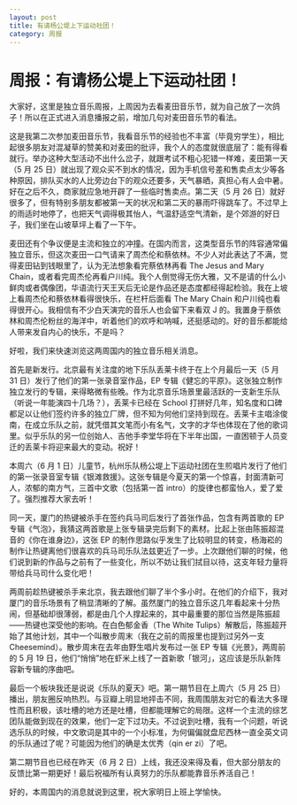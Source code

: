 ```yaml
---
layout: post
title: 有请杨公堤上下运动社团！
category: 周报
---
```


# 周报：有请杨公堤上下运动社团！

大家好，这里是独立音乐周报，上周因为去看麦田音乐节，就为自己放了一次鸽子！所以在正式进入消息播报之前，增加几句对麦田音乐节的看法。

这是我第二次参加麦田音乐节，我看音乐节的经验也不丰富（毕竟穷学生），相比起很多朋友对混凝草的赞美和对麦田的批评，我个人的态度就很底层了：能有得看就行。举办这种大型活动不出什么岔子，就跟考试不粗心犯错一样难，麦田第一天（5 月 25 日）就出现了观众买不到水的情况，因为手机信号差和售卖点太少等各种原因，排队买水的人比旁边台下的观众还要多，天气暴晒，真担心有人会中暑。好在之后不久，商家就应急地开辟了一些临时售卖点。第二天（5 月 26 日）就好很多了，但有特别多朋友都被第一天的状况和第二天的暴雨吓得跳车了。不过早上的雨适时地停了，也把天气调得极其怡人，气温舒适空气清新，是个郊游的好日子，我们坐在山坡草坪上看了一下午。

麦田还有个争议便是主流和独立的冲撞。在国内而言，这类型音乐节的阵容通常偏独立音乐，但这次麦田一口气请来了周杰伦和蔡依林。不少人对此表达了不满，觉得麦田钻到钱眼里了，认为无法想象看完蔡依林再看 The Jesus and Mary Chain，或者看完周杰伦再看户川纯。我个人倒觉得无伤大雅，又不是请的什么小鲜肉或者偶像团，华语流行天王天后无论是作品还是态度都经得起检验。我在上坡上看周杰伦和蔡依林看得很快乐，在栏杆后面看 The Mary Chain 和户川纯也看得很开心。我相信有不少白天演完的音乐人也会留下来看双 J 的。我置身于蔡依林和周杰伦粉丝的海洋中，听着他们的欢呼和呐喊，还挺感动的。好的音乐都能给人带来发自内心的快乐，不是吗？

好啦，我们来快速浏览这两周国内的独立音乐相关消息。

首先是新发行。北京最有关注度的地下乐队丢莱卡终于在上个月最后一天（5 月 31 日）发行了他们的第一张录音室作品，EP 专辑《健忘的平原》。这张独立制作独立发行的专辑，来得略微有些晚。作为北京音乐场景里最活跃的一支新生乐队（听说一年能演四十几场？），丢莱卡已经在 School 打拼好几年，知名度和口碑都足以让他们签约许多的独立厂牌，但不知为何他们坚持到现在。丢莱卡主唱涂俊南，在成立乐队之前，就凭借其文笔而小有名气，文字的才华也体现在了他的歌词里。似乎乐队的另一位创始人、吉他手李堂华将在下半年出国，一直困顿于人员变迁的丢莱卡将迎来最大的变动。祝好！

本周六（6 月 1 日）儿童节，杭州乐队杨公堤上下运动社团在生煎唱片发行了他们的第一张录音室专辑《银滩救援》。这张专辑是今夏天的第一个惊喜，封面清新可人，浓郁的南方气，三首中文歌（包括第一首 intro）的旋律也都蛮怡人，爱了爱了。强烈推荐大家去听！

同一天，厦门的热键被杀手在签约兵马司后发行了首张作品，包含有两首歌的 EP 专辑《气泡》，我猜这两首歌是上张专辑录完后剩下的素材。比起上张由陈振超混音的《你在谁身边》，这张 EP 的制作思路似乎发生了比较明显的转变，杨海崧的制作让热键离他们很喜欢的兵马司乐队法兹更近了一步。上次跟他们聊的时候，他们说到新的作品与之前有了一些变化，所以不妨让我们拭目以待，这支年轻力量将带给兵马司什么变化吧！

两周前趁热键被杀手来北京，我去跟他们聊了半个多小时。在他们的介绍下，我对厦门的音乐场景有了稍显清晰的了解。虽然厦门的独立音乐这几年看起来十分热闹，但基础却很薄弱，都是由几个人撑起来的，其中最重要的那位当然是陈振超——热键也深受他的影响。在白色郁金香（The White Tulips）解散后，陈振超开始了其他计划，其中一个叫散步周末（我在之前的周报里也提到过另外一支 Cheesemind）。散步周末在去年由野生唱片发布过一张 EP 专辑《光景》，两周前的 5 月 19 日，他们“悄悄”地在虾米上线了一首新歌「银河」，这应该是乐队新阵容新专辑的序曲吧。

最后一个板块我还是说说《乐队的夏天》吧。第一期节目在上周六（5 月 25 日）播出，朋友圈反响热烈。与豆瓣上明显地抨击不同，我周围朋友对它的看法大多理性而且积极，该吐槽的地方还是吐槽，但都能理解它的局限。这样一个主流的综艺团队能做到现在的效果，他们一定下过功夫。不过说到吐槽，我有一个问题，听说选乐队的时候，中文歌词是其中的一个小标准，为何偏偏就盘尼西林一直全英文词的乐队通过了呢？可能因为他们的确是太优秀（qin er zi）了吧。

第二期节目也已经在昨天（6 月 2 日）上线，我还没来得及看，但大部分朋友的反馈比第一期更好！最后祝福所有认真努力的乐队都能靠音乐养活自己！

好的，本周国内的消息就说到这里，祝大家明日上班上学愉快。
